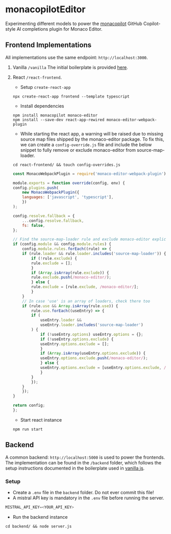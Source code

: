 # monacopilotEditor
Experimenting different models to power the [monacopilot](https://monacopilot.dev/) GitHub Copilot-style AI completions plugin for Monaco Editor.

## Frontend Implementations
All implementations use the same endpoint: `http://localhost:3000`.
1. Vanilla `/vanilla`
The initial boilerplate is provided [here](https://monacopilot.dev/examples/vanilla-js.html).

2. React `/react-frontend`.
    - Setup `create-react-app`
    ```shell
    npx create-react-app frontend --template typescript
    ```

    - Install dependencies
    ```shell
    npm install monacopilot monaco-editor
    npm install --save-dev react-app-rewired monaco-editor-webpack-plugin
    ```

    - While starting the react app, a warning will be raised due to missing source map files shipped by the monaco-editor package. To fix this, we can create a `config-override.js` file and include the below snippet to fully remove or exclude monaco-editor from source-map-loader.
    
    ```shell
    cd react-frontend/ && touch config-overrides.js
    ```

    ```javascript
    const MonacoWebpackPlugin = require('monaco-editor-webpack-plugin');

    module.exports = function override(config, env) {
    config.plugins.push(
        new MonacoWebpackPlugin({
        languages: ['javascript', 'typescript'],
        })
    );

    config.resolve.fallback = {
        ...config.resolve.fallback,
        fs: false,
    };

    // Find the source-map-loader rule and exclude monaco-editor explicitly
    if (config.module && config.module.rules) {
        config.module.rules.forEach((rule) => {
        if (rule.loader && rule.loader.includes('source-map-loader')) {
            if (!rule.exclude) {
            rule.exclude = [];
            }
            if (Array.isArray(rule.exclude)) {
            rule.exclude.push(/monaco-editor/);
            } else {
            rule.exclude = [rule.exclude, /monaco-editor/];
            }
        }
        // In case 'use' is an array of loaders, check there too
        if (rule.use && Array.isArray(rule.use)) {
            rule.use.forEach((useEntry) => {
            if (
                useEntry.loader &&
                useEntry.loader.includes('source-map-loader')
            ) {
                if (!useEntry.options) useEntry.options = {};
                if (!useEntry.options.exclude) {
                useEntry.options.exclude = [];
                }
                if (Array.isArray(useEntry.options.exclude)) {
                useEntry.options.exclude.push(/monaco-editor/);
                } else {
                useEntry.options.exclude = [useEntry.options.exclude, /monaco-editor/];
                }
            }
            });
        }
        });
    }

    return config;
    };

    ```

    - Start react instance
    
    ```shell
    npm run start
    ```

## Backend
A common backend: `http://localhost:5000` is used to power the frontends. The implementation can be found in the `/backend` folder, which follows the setup instructions documented in the boilerplate used in [vanilla js](https://monacopilot.dev/examples/vanilla-js.html).

### Setup
- Create a `.env` file in the `backend` folder. Do not ever commit this file!
- A mistral API key is mandatory in the `.env` file before running the server.
```javascript
MISTRAL_API_KEY=<YOUR_API_KEY>
```

- Run the backend instance
```shell
cd backend/ && node server.js
```